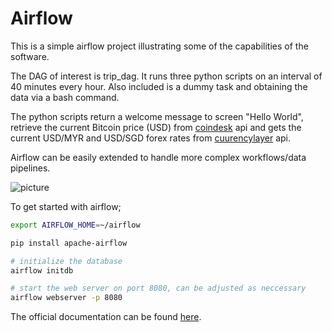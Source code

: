 # Airflow

This is a simple airflow project illustrating some of the capabilities of the software.

The DAG of interest is trip_dag. It runs three python scripts on an interval of 40 minutes every hour.  Also included is a dummy task and 
obtaining the data via a bash command.

The python scripts return a welcome message to screen "Hello World", retrieve the current Bitcoin price (USD) from [coindesk](https://www.coindesk.com/) api and gets the current USD/MYR and USD/SGD forex rates from [cuurencylayer](https://currencylayer.com/) api.

Airflow can be easily extended to handle more complex workflows/data pipelines.

![picture](https://github.com/dannylwe/projects/blob/master/airflow_example/screen_airflow.png) 

To get started with airflow;

```sh
export AIRFLOW_HOME=~/airflow

pip install apache-airflow

# initialize the database
airflow initdb

# start the web server on port 8080, can be adjusted as neccessary
airflow webserver -p 8080
```

The official documentation can be found [here](https://airflow.apache.org/index.html).
